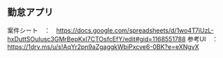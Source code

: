 ## 勤怠アプリ

案件シート　：　https://docs.google.com/spreadsheets/d/1wo4T7iUzL-hxDuttSOuIusc3GMrBepKxI7CTOsfcEfY/edit#gid=1168551788
参考UI　：　https://1drv.ms/u/s!AqYr2pn9aZgaggkWbiPxcve6-0BK?e=eXNgvX
